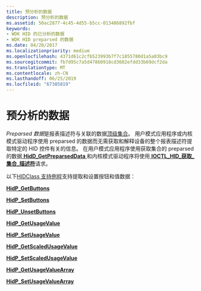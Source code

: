 ```yaml
---
title: 预分析的数据
description: 预分析的数据
ms.assetid: 50ac2877-4c45-4d55-b5cc-013486892fbf
keywords:
- WDK HID 的已分析的数据
- WDK HID preparsed 的数据
ms.date: 04/20/2017
ms.localizationpriority: medium
ms.openlocfilehash: 4371d61c2cfb523993b7f7c1855780d1a5a03bc9
ms.sourcegitcommit: fb7d95c7a5d47860918cd3602efdd33b69dcf2da
ms.translationtype: MT
ms.contentlocale: zh-CN
ms.lasthandoff: 06/25/2019
ms.locfileid: "67385819"
---
```

# <a name="preparsed-data"></a>预分析的数据





*Preparsed 数据*是报表描述符与关联的数据[顶级集合](top-level-collections.md)。 用户模式应用程序或内核模式驱动程序使用 preparsed 的数据而无需获取和解释设备的整个报表描述符提取特定的 HID 控件有关的信息。 在用户模式应用程序使用获取集合的 preparsed 的数据[ **HidD\_GetPreparsedData** ](https://docs.microsoft.com/windows-hardware/drivers/ddi/content/hidsdi/nf-hidsdi-hidd_getpreparseddata)和内核模式驱动程序将使用[ **IOCTL\_HID\_获取\_集合\_描述符**](https://docs.microsoft.com/windows-hardware/drivers/ddi/content/hidclass/ni-hidclass-ioctl_hid_get_collection_descriptor)请求。

以下[HIDClass 支持例程](https://docs.microsoft.com/windows-hardware/drivers/ddi/content/index)支持提取和设置按钮和值数据：

[**HidP\_GetButtons**](https://docs.microsoft.com/windows-hardware/drivers/hid/hdpi-h-macros)

[**HidP\_SetButtons**](https://docs.microsoft.com/windows-hardware/drivers/hid/hdpi-h-macros)

[**HidP\_UnsetButtons**](https://docs.microsoft.com/windows-hardware/drivers/hid/hdpi-h-macros)

[**HidP\_GetUsageValue**](https://docs.microsoft.com/windows-hardware/drivers/ddi/content/hidpi/nf-hidpi-hidp_getusagevalue)

[**HidP\_SetUsageValue**](https://docs.microsoft.com/windows-hardware/drivers/ddi/content/hidpi/nf-hidpi-hidp_setusagevalue)

[**HidP\_GetScaledUsageValue**](https://docs.microsoft.com/windows-hardware/drivers/ddi/content/hidpi/nf-hidpi-hidp_getscaledusagevalue)

[**HidP\_SetScaledUsageValue**](https://docs.microsoft.com/windows-hardware/drivers/ddi/content/hidpi/nf-hidpi-hidp_setscaledusagevalue)

[**HidP\_GetUsageValueArray**](https://docs.microsoft.com/windows-hardware/drivers/ddi/content/hidpi/nf-hidpi-hidp_getusagevaluearray)

[**HidP\_SetUsageValueArray**](https://docs.microsoft.com/windows-hardware/drivers/ddi/content/hidpi/nf-hidpi-hidp_setusagevaluearray)

 

 




